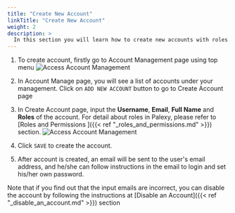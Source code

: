 ```yaml
---
title: "Create New Account"
linkTitle: "Create New Account"
weight: 2
description: >
  In this section you will learn how to create new accounts with roles in Palexy.
---
```


1. To create account, firstly go to Account Management page using top menu
<img src="https://storage.googleapis.com/palexy-static-files/documents/access_account_management.jpg"
     alt="Access Account Management"/>
2. In Account Manage page, you will see a list of accounts under your management. Click on `ADD NEW ACCOUNT` button to go to Create Account page
3. In Create Account page, input the **Username**, **Email**, **Full Name** and **Roles** of the account. For detail about roles in Palexy, please refer to [Roles and Permissions ]({{< ref "_roles_and_permissions.md" >}}) section.
<img src="https://storage.googleapis.com/palexy-static-files/documents/create_account_page.jpg"
     alt="Access Account Management"/>

4. Click `SAVE` to create the account.
5. After account is created, an email will be sent to the user's email address, and he/she can follow instructions in the email to login and set his/her own password.

Note that if you find out that the input emails are incorrect, you can disable the account by following the instructions at [Disable an Account]({{< ref "_disable_an_account.md" >}}) section